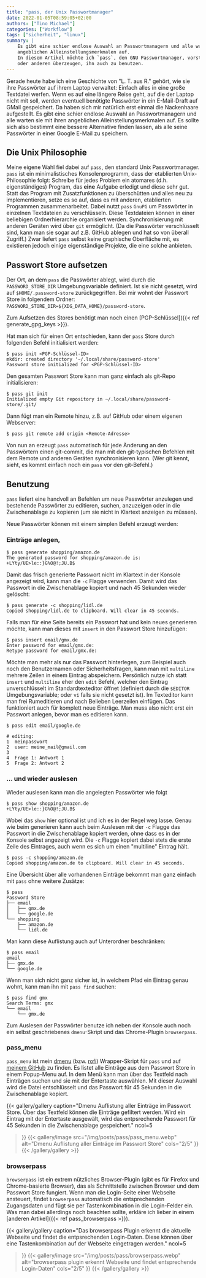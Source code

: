 ```yaml
---
title: "pass, der Unix Passwortmanager"
date: 2022-01-05T08:59:05+02:00
authors: ["Tino Michael"]
categories: ["Workflow"]
tags: ["sicherheit", "linux"]
summary: |
    Es gibt eine schier endlose Auswahl an Passwortmanagern und alle warten sie mit ihren 
    angeblichen Alleinstellungsmerkmalen auf.
    In diesem Artikel möchte ich `pass`, den GNU Passwortmanager, vorstellen und vielleicht den ein
    oder anderen überzeugen, ihn auch zu benutzen.
---
```


Gerade heute habe ich eine Geschichte von "L. T. aus R." gehört, wie sie ihre Passwörter auf ihrem
Laptop verwaltet: Einfach alles in eine große Textdatei werfen.
Wenn es auf eine längere Reise geht, auf die der Laptop nicht mit soll, werden eventuell benötigte
Passwörter in ein E-Mail-Draft auf GMail gespeichert.
Da haben sich mir natürlich erst einmal die Nackenhaare aufgestellt.
Es gibt eine schier endlose Auswahl an Passwortmanagern und alle warten sie mit ihren angeblichen
Alleinstellungsmerkmalen auf.
Es sollte sich also bestimmt eine bessere Alternative finden lassen, als alle seine Passwörter in
einer Google E-Mail zu speichern.

## Die Unix Philosophie

Meine eigene Wahl fiel dabei auf `pass`, den standard Unix Passwortmanager.
`pass` ist ein minimalistisches Konsolenprogramm, dass der etablierten Unix-Philosophie folgt:
Schreibe für jedes Problem ein atomares (d.h. eigenständiges) Program,
das **eine** Aufgabe erledigt und diese sehr gut.
Statt das Program mit Zusatzfunktionen zu überschütten und alles neu zu implementieren,
setze es so auf, dass es mit anderen, etablierten Programmen zusammenarbeitet.
Dabei nutzt `pass` `GnuPG` um Passwörter in einzelnen Textdateien zu verschlüsseln.
Diese Textdateien können in einer beliebigen Ordnerhierarchie organisiert werden.
Synchronisierung mit anderen Geräten wird über `git` ermöglicht.
(Da die Passwörter verschlüsselt sind, kann man sie sogar auf z.B. GitHub ablegen und hat so von
überall Zugriff.)
Zwar liefert `pass` selbst keine graphische Oberfläche mit, es existieren jedoch einige
eigenständige Projekte, die eine solche anbieten.

## Passwort Store aufsetzen

Der Ort, an dem `pass` die Passwörter ablegt, wird durch die `PASSWORD_STORE_DIR` Umgebungsvariable
definiert. Ist sie nicht gesetzt, wird auf `$HOME/.password-store` zurückgegriffen.
Bei mir wohnt der Passwort Store in folgendem Ordner: `PASSWORD_STORE_DIR=${XDG_DATA_HOME}/password-store`.

Zum Aufsetzen des Stores benötigt man noch einen [PGP-Schlüssel]({{< ref generate_gpg_keys >}}).

Hat man sich für einen Ort entschieden, kann der `pass` Store durch folgenden Befehl initialisiert
werden:

```shell
$ pass init <PGP-Schlüssel-ID>
mkdir: created directory '~/.local/share/password-store'
Password store initialized for <PGP-Schlüssel-ID>
```

Den gesamten Passwort Store kann man ganz einfach als git-Repo initialisieren:

```shell
$ pass git init
Initialized empty Git repository in ~/.local/share/password-store/.git/
```

Dann fügt man ein Remote hinzu, z.B. auf GitHub oder einem eigenen Webserver:

```shell
$ pass git remote add origin <Remote-Adresse>
```

Von nun an erzeugt `pass` automatisch für jede Änderung an den Passwörtern einen git-commit,
die man mit den git-typischen Befehlen mit dem Remote und anderen Geräten synchronisieren kann.
(Wer git kennt, sieht, es kommt einfach noch ein `pass` vor den git-Befehl.)

## Benutzung

`pass` liefert eine handvoll an Befehlen um neue Passwörter anzulegen und bestehende Passwörter zu
editieren, suchen, anzuzeigen oder in die Zwischenablage zu kopieren
(um sie nicht in Klartext anzeigen zu müssen).

Neue Passwörter können mit einem simplen Befehl erzeugt werden:

### Einträge anlegen,

```shell
$ pass generate shopping/amazon.de
The generated password for shopping/amazon.de is:
+LYty/UE>le::}G%O@!;JU.B$
```

Damit das frisch generierte Passwort nicht im Klartext in der Konsole angezeigt wird, kann man die
`-c` Flagge verwenden. Damit wird das Passwort in die Zwischenablage kopiert und nach 45 Sekunden
wieder gelöscht:

```shell
$ pass generate -c shopping/lidl.de
Copied shopping/lidl.de to clipboard. Will clear in 45 seconds.
```

Falls man für eine Seite bereits ein Passwort hat und kein neues generieren möchte, kann man dieses
mit `insert` in den Passwort Store hinzufügen:

```shell
$ pass insert email/gmx.de
Enter password for email/gmx.de:
Retype password for email/gmx.de:
```

Möchte man mehr als nur das Passwort hinterlegen, zum Beispiel auch noch den Benutzernamen oder 
Sicherheitsfragen, kann man mit `multiline` mehrere Zeilen in einem Eintrag abspeichern.
Persönlich nutze ich statt `insert` und `multiline` eher den `edit` Befehl, welcher den Eintrag
unverschlüsselt im Standardtexteditor öffnet (definiert durch die `$EDITOR` Umgebungsvariable; oder
`vi` falls sie nicht gesetzt ist).
Im Texteditor kann man frei Rumeditieren und nach Belieben Leerzeilen einfügen.
Das funktioniert auch für komplett neue Einträge.
Man muss also nicht erst ein Passwort anlegen, bevor man es editieren kann.

```shell
$ pass edit email/google.de

# editing:
1  meinpasswort
2  user: meine_mail@gmail.com
3
4  Frage 1: Antwort 1
5  Frage 2: Antwort 2
```

### ... und wieder auslesen

Wieder auslesen kann man die angelegten Passwörter wie folgt

```shell
$ pass show shopping/amazon.de
+LYty/UE>le::}G%O@!;JU.B$
```

Wobei das `show` hier optional ist und ich es in der Regel weg lasse.
Genau wie beim generieren kann auch beim Auslesen mit der `-c` Flagge das Passwort in die
Zwischenablage kopiert werden, ohne dass es in der Konsole selbst angezeigt wird.
Die `-c` Flagge kopiert dabei stets die erste Zeile des Eintrages, auch wenn es sich um einen
"multiline" Eintrag hält.

```shell
$ pass -c shopping/amazon.de
Copied shopping/amazon.de to clipboard. Will clear in 45 seconds.
```

Eine Übersicht über alle vorhandenen Einträge bekommt man ganz einfach mit `pass` ohne weitere Zusätze:

```shell
$ pass
Password Store
├── email
│   ├── gmx.de
│   └── google.de
└── shopping
    ├── amazon.de
    └── lidl.de
```

Man kann diese Auflistung auch auf Unterordner beschränken:

```shell
$ pass email
email
├── gmx.de
└── google.de
```

Wenn man sich nicht ganz sicher ist, in welchem Pfad ein Eintrag genau wohnt, kann man ihn mit
`pass find` suchen:

```shell
$ pass find gmx
Search Terms: gmx
└── email
    └── gmx.de
```

Zum Auslesen der Passwörter benutze ich neben der Konsole auch noch ein selbst geschriebenes
`dmenu`-Skript und das Chrome-Plugin `browserpass`.

### pass_menu

`pass_menu` ist mein [dmenu](https://wiki.archlinux.org/title/Dmenu) (bzw. [rofi](https://wiki.archlinux.org/title/Rofi))
Wrapper-Skript für `pass` und auf
[meinem GitHub](https://github.com/tino-michael/dot_configs/blob/main/local/bin/pass_menu) zu finden.
Es listet alle Einträge aus dem Passwort Store in einem Popup-Menu auf.
In dem Menü kann man über das Textfeld nach Einträgen suchen und sie mit der Entertaste auswählen.
Mit dieser Auswahl wird die Datei entschlüsselt und das Passwort für 45 Sekunden in die Zwischenablage
kopiert.

{{< gallery/gallery
    caption="Dmenu Auflistung aller Einträge im Passwort Store. Über das Textfeld können die Einträge gefiltert werden. Wird ein Eintrag mit der Entertaste ausgewält, wird das entpsrechende Passwort für 45 Sekunden in die Zwischenablage gespeichert."
    ncol=5
>}}
{{< gallery/image
    src="/img/posts/pass/pass_menu.webp"
    alt="Dmenu Auflistung aller Einträge im Passwort Store"
    cols="2/5"
>}}
{{< /gallery/gallery >}}

### browserpass

`browserpass` ist ein extrem nützliches Browser-Plugin (gibt es für Firefox und Chrome-basierte Browser),
das als Schnittstelle zwischen Browser und dem Passwort Store fungiert.
Wenn man die Login-Seite einer Webseite ansteuert, findet `browserpass` automatisch die entsprechenden
Zugangsdaten und fügt sie per Tastenkombination in die Login-Felder ein.
Was man dabei allerdings noch beachten sollte, erkläre ich lieber in einem 
[anderen Artikel]({{< ref pass_browserpass >}}).

{{< gallery/gallery
    caption="Das browserpass Plugin erkennt die aktuelle Webseite und findet die entpsrechenden Login-Daten. Diese können über eine Tastenkombination auf der Webseite eingetragen werden."
    ncol=5
>}}
{{< gallery/image
    src="/img/posts/pass/browserpass.webp"
    alt="browserpass plugin erkennt Webseite und findet entsprechende Login-Daten"
    cols="2/5"
>}}
{{< /gallery/gallery >}}
